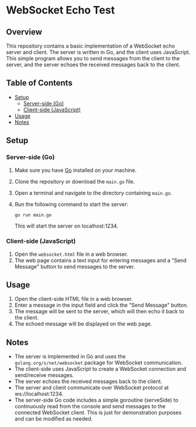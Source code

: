 # WebSocket Echo Test

## Overview

This repository contains a basic implementation of a WebSocket echo server and client. The server is written in Go, and the client uses JavaScript. This simple program allows you to send messages from the client to the server, and the server echoes the received messages back to the client.

## Table of Contents

- [Setup](#setup)
  - [Server-side (Go)](#server-side-go)
  - [Client-side (JavaScript)](#client-side-javascript)
- [Usage](#usage)
- [Notes](#notes)

## Setup

### Server-side (Go)

1. Make sure you have [Go](https://golang.org/) installed on your machine.

2. Clone the repository or download the `main.go` file.

3. Open a terminal and navigate to the directory containing `main.go`.

4. Run the following command to start the server:

   ```bash
   go run main.go
   ```
   This will start the server on localhost:1234.
### Client-side (JavaScript)

1. Open the `websocket.html` file in a web browser.
2. The web page contains a text input for entering messages and a "Send Message" button to send messages to the server.

## Usage

1. Open the client-side HTML file in a web browser.
2. Enter a message in the input field and click the "Send Message" button.
3. The message will be sent to the server, which will then echo it back to the client.
4. The echoed message will be displayed on the web page.

## Notes

- The server is implemented in Go and uses the `golang.org/x/net/websocket` package for WebSocket communication.
- The client-side uses JavaScript to create a WebSocket connection and send/receive messages.
- The server echoes the received messages back to the client.
- The server and client communicate over WebSocket protocol at ws://localhost:1234.
- The server-side Go code includes a simple goroutine (serveSide) to continuously read from the console and send messages to the connected WebSocket client. This is just for demonstration purposes and can be modified as needed.
